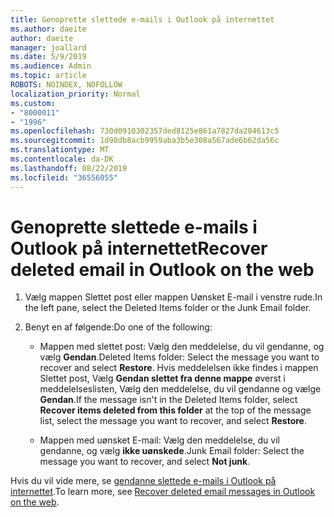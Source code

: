 ```yaml
---
title: Genoprette slettede e-mails i Outlook på internettet
ms.author: daeite
author: daeite
manager: joallard
ms.date: 5/9/2019
ms.audience: Admin
ms.topic: article
ROBOTS: NOINDEX, NOFOLLOW
localization_priority: Normal
ms.custom:
- "8000011"
- "1996"
ms.openlocfilehash: 730d0910302357ded8125e861a7827da204613c5
ms.sourcegitcommit: 1d98db8acb9959aba3b5e308a567ade6b62da56c
ms.translationtype: MT
ms.contentlocale: da-DK
ms.lasthandoff: 08/22/2019
ms.locfileid: "36556055"
---
```

# <a name="recover-deleted-email-in-outlook-on-the-web"></a><span data-ttu-id="cd883-102">Genoprette slettede e-mails i Outlook på internettet</span><span class="sxs-lookup"><span data-stu-id="cd883-102">Recover deleted email in Outlook on the web</span></span>

1. <span data-ttu-id="cd883-103">Vælg mappen Slettet post eller mappen Uønsket E-mail i venstre rude.</span><span class="sxs-lookup"><span data-stu-id="cd883-103">In the left pane, select the Deleted Items folder or the Junk Email folder.</span></span>

2. <span data-ttu-id="cd883-104">Benyt en af følgende:</span><span class="sxs-lookup"><span data-stu-id="cd883-104">Do one of the following:</span></span>

    - <span data-ttu-id="cd883-105">Mappen med slettet post: Vælg den meddelelse, du vil gendanne, og vælg **Gendan**.</span><span class="sxs-lookup"><span data-stu-id="cd883-105">Deleted Items folder: Select the message you want to recover and select **Restore**.</span></span> <span data-ttu-id="cd883-106">Hvis meddelelsen ikke findes i mappen Slettet post, Vælg **Gendan slettet fra denne mappe** øverst i meddelelseslisten, Vælg den meddelelse, du vil gendanne og vælge **Gendan**.</span><span class="sxs-lookup"><span data-stu-id="cd883-106">If the message isn't in the Deleted Items folder, select **Recover items deleted from this folder** at the top of the message list, select the message you want to recover, and select **Restore**.</span></span>

    - <span data-ttu-id="cd883-107">Mappen med uønsket E-mail: Vælg den meddelelse, du vil gendanne, og vælg **ikke uønskede**.</span><span class="sxs-lookup"><span data-stu-id="cd883-107">Junk Email folder: Select the message you want to recover, and select **Not junk**.</span></span>

<span data-ttu-id="cd883-108">Hvis du vil vide mere, se [gendanne slettede e-mails i Outlook på internettet](https://support.office.com/article/a8ca78ac-4721-4066-95dd-571842e9fb11).</span><span class="sxs-lookup"><span data-stu-id="cd883-108">To learn more, see [Recover deleted email messages in Outlook on the web](https://support.office.com/article/a8ca78ac-4721-4066-95dd-571842e9fb11).</span></span>